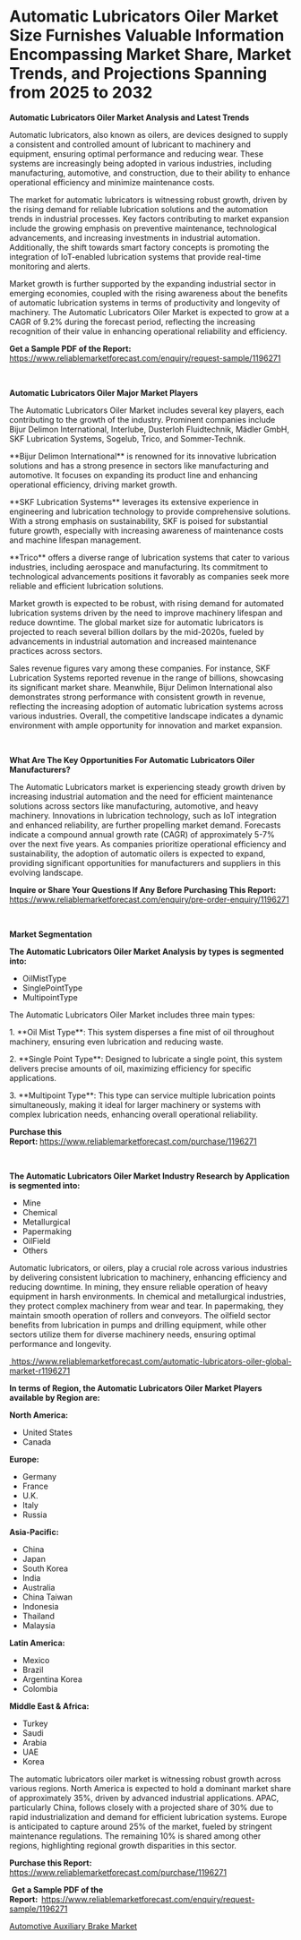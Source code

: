 <p><h1>Automatic Lubricators Oiler Market Size Furnishes Valuable Information Encompassing Market Share, Market Trends, and Projections Spanning from 2025 to 2032</h1></p><p><strong>Automatic Lubricators Oiler Market Analysis and Latest Trends</strong></p>
<p><p>Automatic lubricators, also known as oilers, are devices designed to supply a consistent and controlled amount of lubricant to machinery and equipment, ensuring optimal performance and reducing wear. These systems are increasingly being adopted in various industries, including manufacturing, automotive, and construction, due to their ability to enhance operational efficiency and minimize maintenance costs.</p><p>The market for automatic lubricators is witnessing robust growth, driven by the rising demand for reliable lubrication solutions and the automation trends in industrial processes. Key factors contributing to market expansion include the growing emphasis on preventive maintenance, technological advancements, and increasing investments in industrial automation. Additionally, the shift towards smart factory concepts is promoting the integration of IoT-enabled lubrication systems that provide real-time monitoring and alerts.</p><p>Market growth is further supported by the expanding industrial sector in emerging economies, coupled with the rising awareness about the benefits of automatic lubrication systems in terms of productivity and longevity of machinery. The Automatic Lubricators Oiler Market is expected to grow at a CAGR of 9.2% during the forecast period, reflecting the increasing recognition of their value in enhancing operational reliability and efficiency.</p></p>
<p><strong>Get a Sample PDF of the Report:&nbsp;</strong> <a href="https://www.reliablemarketforecast.com/enquiry/request-sample/1196271?utm_campaign=3032&utm_medium=2&utm_source=Github&utm_content=ia&utm_term=22032025&utm_id=automatic-lubricators-oiler">https://www.reliablemarketforecast.com/enquiry/request-sample/1196271</a></p>
<p>&nbsp;</p>
<p><strong>Automatic Lubricators Oiler Major Market Players</strong></p>
<p><p>The Automatic Lubricators Oiler Market includes several key players, each contributing to the growth of the industry. Prominent companies include Bijur Delimon International, Interlube, Dusterloh Fluidtechnik, Mädler GmbH, SKF Lubrication Systems, Sogelub, Trico, and Sommer-Technik.</p><p>**Bijur Delimon International** is renowned for its innovative lubrication solutions and has a strong presence in sectors like manufacturing and automotive. It focuses on expanding its product line and enhancing operational efficiency, driving market growth.</p><p>**SKF Lubrication Systems** leverages its extensive experience in engineering and lubrication technology to provide comprehensive solutions. With a strong emphasis on sustainability, SKF is poised for substantial future growth, especially with increasing awareness of maintenance costs and machine lifespan management.</p><p>**Trico** offers a diverse range of lubrication systems that cater to various industries, including aerospace and manufacturing. Its commitment to technological advancements positions it favorably as companies seek more reliable and efficient lubrication solutions.</p><p>Market growth is expected to be robust, with rising demand for automated lubrication systems driven by the need to improve machinery lifespan and reduce downtime. The global market size for automatic lubricators is projected to reach several billion dollars by the mid-2020s, fueled by advancements in industrial automation and increased maintenance practices across sectors.</p><p>Sales revenue figures vary among these companies. For instance, SKF Lubrication Systems reported revenue in the range of billions, showcasing its significant market share. Meanwhile, Bijur Delimon International also demonstrates strong performance with consistent growth in revenue, reflecting the increasing adoption of automatic lubrication systems across various industries. Overall, the competitive landscape indicates a dynamic environment with ample opportunity for innovation and market expansion.</p></p>
<p>&nbsp;</p>
<p><strong>What Are The Key Opportunities For Automatic Lubricators Oiler Manufacturers?</strong></p>
<p><p>The Automatic Lubricators market is experiencing steady growth driven by increasing industrial automation and the need for efficient maintenance solutions across sectors like manufacturing, automotive, and heavy machinery. Innovations in lubrication technology, such as IoT integration and enhanced reliability, are further propelling market demand. Forecasts indicate a compound annual growth rate (CAGR) of approximately 5-7% over the next five years. As companies prioritize operational efficiency and sustainability, the adoption of automatic oilers is expected to expand, providing significant opportunities for manufacturers and suppliers in this evolving landscape.</p></p>
<p><strong>Inquire or Share Your Questions If Any Before Purchasing This Report:</strong> <a href="https://www.reliablemarketforecast.com/enquiry/pre-order-enquiry/1196271?utm_campaign=3032&utm_medium=2&utm_source=Github&utm_content=ia&utm_term=22032025&utm_id=automatic-lubricators-oiler">https://www.reliablemarketforecast.com/enquiry/pre-order-enquiry/1196271</a></p>
<p>&nbsp;</p>
<p><strong>Market Segmentation</strong></p>
<p><strong>The Automatic Lubricators Oiler Market Analysis by types is segmented into:</strong></p>
<p><ul><li>OilMistType</li><li>SinglePointType</li><li>MultipointType</li></ul></p>
<p><p>The Automatic Lubricators Oiler Market includes three main types: </p><p>1. **Oil Mist Type**: This system disperses a fine mist of oil throughout machinery, ensuring even lubrication and reducing waste. </p><p>2. **Single Point Type**: Designed to lubricate a single point, this system delivers precise amounts of oil, maximizing efficiency for specific applications. </p><p>3. **Multipoint Type**: This type can service multiple lubrication points simultaneously, making it ideal for larger machinery or systems with complex lubrication needs, enhancing overall operational reliability.</p></p>
<p><strong>Purchase this Report:&nbsp;</strong><a href="https://www.reliablemarketforecast.com/purchase/1196271?utm_campaign=3032&utm_medium=2&utm_source=Github&utm_content=ia&utm_term=22032025&utm_id=automatic-lubricators-oiler">https://www.reliablemarketforecast.com/purchase/1196271</a></p>
<p>&nbsp;</p>
<p><strong>The Automatic Lubricators Oiler Market Industry Research by Application is segmented into:</strong></p>
<p><ul><li>Mine</li><li>Chemical</li><li>Metallurgical</li><li>Papermaking</li><li>OilField</li><li>Others</li></ul></p>
<p><p>Automatic lubricators, or oilers, play a crucial role across various industries by delivering consistent lubrication to machinery, enhancing efficiency and reducing downtime. In mining, they ensure reliable operation of heavy equipment in harsh environments. In chemical and metallurgical industries, they protect complex machinery from wear and tear. In papermaking, they maintain smooth operation of rollers and conveyors. The oilfield sector benefits from lubrication in pumps and drilling equipment, while other sectors utilize them for diverse machinery needs, ensuring optimal performance and longevity.</p></p>
<p><a href="https://www.reliablemarketforecast.com/automatic-lubricators-oiler-global-market-r1196271?utm_campaign=3032&utm_medium=2&utm_source=Github&utm_content=ia&utm_term=22032025&utm_id=automatic-lubricators-oiler">&nbsp;https://www.reliablemarketforecast.com/automatic-lubricators-oiler-global-market-r1196271</a></p>
<p><strong>In terms of Region, the Automatic Lubricators Oiler Market Players available by Region are:</strong></p>
<p>
    <p> <strong> North America: </strong>
        <ul>
            <li>United States</li>
            <li>Canada</li>
        </ul>
        </p> 
    <p> <strong> Europe: </strong>
        <ul>
            <li>Germany</li>
            <li>France</li>
            <li>U.K.</li>
            <li>Italy</li>
            <li>Russia</li>
        </ul>
        </p> 
    <p> <strong> Asia-Pacific: </strong>
        <ul>
            <li>China</li>
            <li>Japan</li>
            <li>South Korea</li>
            <li>India</li>
            <li>Australia</li>
            <li>China Taiwan</li>
            <li>Indonesia</li>
            <li>Thailand</li>
            <li>Malaysia</li>
        </ul>
        </p> 
    <p> <strong> Latin America: </strong>
        <ul>
            <li>Mexico</li>
            <li>Brazil</li>
            <li>Argentina Korea</li>
            <li>Colombia</li>
        </ul>
        </p> 
    <p> <strong> Middle East & Africa: </strong>
        <ul>
            <li>Turkey</li>
            <li>Saudi</li>
            <li>Arabia</li>
            <li>UAE</li>
            <li>Korea</li>
        </ul>
    </p>
    </p>
<p><p>The automatic lubricators oiler market is witnessing robust growth across various regions. North America is expected to hold a dominant market share of approximately 35%, driven by advanced industrial applications. APAC, particularly China, follows closely with a projected share of 30% due to rapid industrialization and demand for efficient lubrication systems. Europe is anticipated to capture around 25% of the market, fueled by stringent maintenance regulations. The remaining 10% is shared among other regions, highlighting regional growth disparities in this sector.</p></p>
<p><strong>Purchase this Report: </strong><a href="https://www.reliablemarketforecast.com/purchase/1196271?utm_campaign=3032&utm_medium=2&utm_source=Github&utm_content=ia&utm_term=22032025&utm_id=automatic-lubricators-oiler">https://www.reliablemarketforecast.com/purchase/1196271</a></p>
<p>&nbsp;<strong>Get a Sample PDF of the Report:&nbsp;&nbsp;</strong><a href="https://www.reliablemarketforecast.com/enquiry/request-sample/1196271?utm_campaign=3032&utm_medium=2&utm_source=Github&utm_content=ia&utm_term=22032025&utm_id=automatic-lubricators-oiler">https://www.reliablemarketforecast.com/enquiry/request-sample/1196271</a></p>
<p><strong></strong></p>
<p><p><a href="https://github.com/hedbomkrahe/Market-Research-Report-List-1/blob/main/automotive-auxiliary-brake-market.md?utm_campaign=3032&utm_medium=2&utm_source=Github&utm_content=ia&utm_term=22032025&utm_id=automatic-lubricators-oiler">Automotive Auxiliary Brake Market</a></p></p>